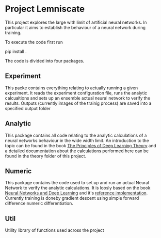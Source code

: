 # Project Lemniscate

This project explores the large with limit of artificial neural networks. In particular it aims to establish the behaviour of a neural network during training.

To execute the code first run

pip install .

The code is divided into four packages.

## Experiment
This packe contains everything relating to actually running a given experiment. 
It reads the experiment configuration file, runs the analytic calcualtions and sets up an ensemble actual neural network to verify the results. Outputs (currently images of the trainig process) are saved into a specified output folder

## Analytic
This package contains all code relating to the analytic calculations of a neural networks behaviour in the wide width limit. An introduction to the topic can be found in the book [The Principles of Deep Learning Theory](https://arxiv.org/abs/2106.10165) and a detailed documentation about the calculations performed here can be found in the theory folder of this project.

## Numeric 
This package contains the code used to set up and run an actual Neural Network to verify the analytic calculations. It is loosly based on the book [Neural Networks and Deep Learning](http://neuralnetworksanddeeplearning.com/) and it's [reference implementation](https://github.com/mnielsen/neural-networks-and-deep-learning?tab=readme-ov-file). Currently training is doneby gradient descent using simple forward difference numeric differentiation.

## Util
Utility library of functions used across the project

